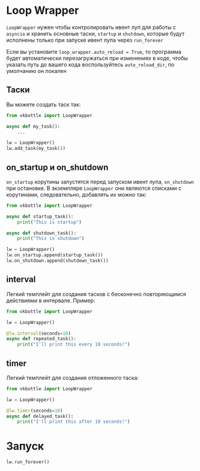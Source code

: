 # Loop Wrapper

`LoopWrapper` нужен чтобы контролировать ивент луп для работы с `asyncio` и хранить основные таски, `startup` и `shutdown`, которые будут исполнены только при запуске ивент лупа через `run_forever`

Если вы установите `loop_wrapper.auto_reload = True`, то программа будет автоматически перезагружаться при изменениях в кодe, чтобы указать путь до вашего кода воспользуйтесь `auto_reload_dir`, по умолчанию он локален

## Таски

Вы можете создать таск так:

```python
from vkbottle import LoopWrapper

async def my_task():
    ...

lw = LoopWrapper()
lw.add_task(my_task())
```

## on_startup и on_shutdown

`on_startup` корутины запустятся перед запуском ивент лупа, `on_shutdown` при остановке. В экземпляре `LoopWrapper` они являются списками с корутинами, следовательно, добавлять их можно так:

```python
from vkbottle import LoopWrapper

async def startup_task():
    print("This is startup")

async def shutdown_task():
    print("This is shutdown")

lw = LoopWrapper()
lw.on_startup.append(startup_task())
lw.on_shutdown.append(shutdown_task())
```

## interval

Легкий темплейт для создания тасков с бесконечно повторяющимся действиями в интервале. Пример:

```python
from vkbottle import LoopWrapper

lw = LoopWrapper()

@lw.interval(seconds=10)
async def repeated_task():
    print("I'll print this every 10 seconds!")
```

## timer

Легкий темплейт для создания отложенного таска:

```python
from vkbottle import LoopWrapper

lw = LoopWrapper()

@lw.timer(seconds=10)
async def delayed_task():
    print("I'll print this after 10 seconds!")
```

# Запуск

```python
lw.run_forever()
```
